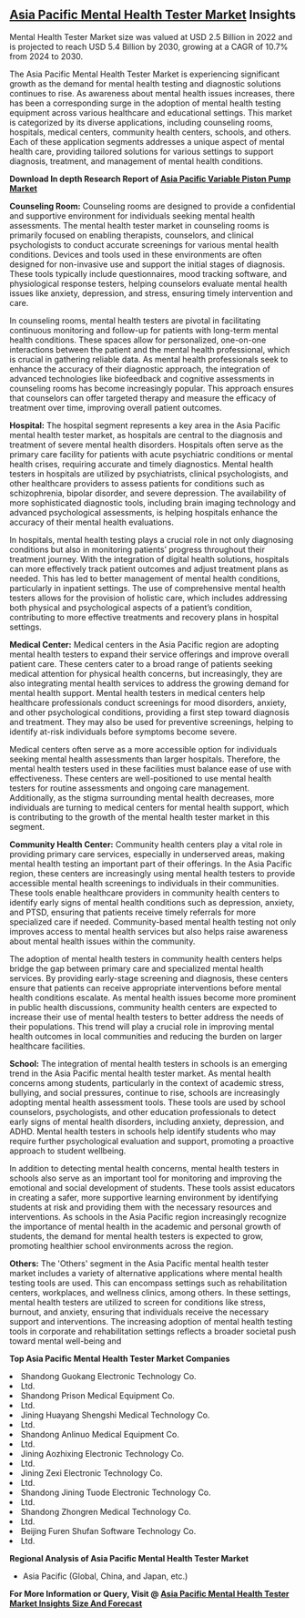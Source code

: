 <h2><a href="https://www.verifiedmarketreports.com/download-sample/?rid=427576&amp;utm_source=Github-Feb&amp;utm_medium=219" target="_blank">Asia Pacific Mental Health Tester Market</a> Insights</h2><p>Mental Health Tester Market size was valued at USD 2.5 Billion in 2022 and is projected to reach USD 5.4 Billion by 2030, growing at a CAGR of 10.7% from 2024 to 2030.</p><p><p>The Asia Pacific Mental Health Tester Market is experiencing significant growth as the demand for mental health testing and diagnostic solutions continues to rise. As awareness about mental health issues increases, there has been a corresponding surge in the adoption of mental health testing equipment across various healthcare and educational settings. This market is categorized by its diverse applications, including counseling rooms, hospitals, medical centers, community health centers, schools, and others. Each of these application segments addresses a unique aspect of mental health care, providing tailored solutions for various settings to support diagnosis, treatment, and management of mental health conditions.</p> <p><p><strong>Download In depth Research Report of <a href="https://www.verifiedmarketreports.com/download-sample/?rid=236118&amp;utm_source=Pulse-Dec&amp;utm_medium=219" target="_blank">Asia Pacific Variable Piston Pump Market</a></strong></p></p> <p><strong>Counseling Room:</strong> Counseling rooms are designed to provide a confidential and supportive environment for individuals seeking mental health assessments. The mental health tester market in counseling rooms is primarily focused on enabling therapists, counselors, and clinical psychologists to conduct accurate screenings for various mental health conditions. Devices and tools used in these environments are often designed for non-invasive use and support the initial stages of diagnosis. These tools typically include questionnaires, mood tracking software, and physiological response testers, helping counselors evaluate mental health issues like anxiety, depression, and stress, ensuring timely intervention and care.</p> <p>In counseling rooms, mental health testers are pivotal in facilitating continuous monitoring and follow-up for patients with long-term mental health conditions. These spaces allow for personalized, one-on-one interactions between the patient and the mental health professional, which is crucial in gathering reliable data. As mental health professionals seek to enhance the accuracy of their diagnostic approach, the integration of advanced technologies like biofeedback and cognitive assessments in counseling rooms has become increasingly popular. This approach ensures that counselors can offer targeted therapy and measure the efficacy of treatment over time, improving overall patient outcomes.</p> <p><strong>Hospital:</strong> The hospital segment represents a key area in the Asia Pacific mental health tester market, as hospitals are central to the diagnosis and treatment of severe mental health disorders. Hospitals often serve as the primary care facility for patients with acute psychiatric conditions or mental health crises, requiring accurate and timely diagnostics. Mental health testers in hospitals are utilized by psychiatrists, clinical psychologists, and other healthcare providers to assess patients for conditions such as schizophrenia, bipolar disorder, and severe depression. The availability of more sophisticated diagnostic tools, including brain imaging technology and advanced psychological assessments, is helping hospitals enhance the accuracy of their mental health evaluations.</p> <p>In hospitals, mental health testing plays a crucial role in not only diagnosing conditions but also in monitoring patients’ progress throughout their treatment journey. With the integration of digital health solutions, hospitals can more effectively track patient outcomes and adjust treatment plans as needed. This has led to better management of mental health conditions, particularly in inpatient settings. The use of comprehensive mental health testers allows for the provision of holistic care, which includes addressing both physical and psychological aspects of a patient’s condition, contributing to more effective treatments and recovery plans in hospital settings.</p> <p><strong>Medical Center:</strong> Medical centers in the Asia Pacific region are adopting mental health testers to expand their service offerings and improve overall patient care. These centers cater to a broad range of patients seeking medical attention for physical health concerns, but increasingly, they are also integrating mental health services to address the growing demand for mental health support. Mental health testers in medical centers help healthcare professionals conduct screenings for mood disorders, anxiety, and other psychological conditions, providing a first step toward diagnosis and treatment. They may also be used for preventive screenings, helping to identify at-risk individuals before symptoms become severe.</p> <p>Medical centers often serve as a more accessible option for individuals seeking mental health assessments than larger hospitals. Therefore, the mental health testers used in these facilities must balance ease of use with effectiveness. These centers are well-positioned to use mental health testers for routine assessments and ongoing care management. Additionally, as the stigma surrounding mental health decreases, more individuals are turning to medical centers for mental health support, which is contributing to the growth of the mental health tester market in this segment.</p> <p><strong>Community Health Center:</strong> Community health centers play a vital role in providing primary care services, especially in underserved areas, making mental health testing an important part of their offerings. In the Asia Pacific region, these centers are increasingly using mental health testers to provide accessible mental health screenings to individuals in their communities. These tools enable healthcare providers in community health centers to identify early signs of mental health conditions such as depression, anxiety, and PTSD, ensuring that patients receive timely referrals for more specialized care if needed. Community-based mental health testing not only improves access to mental health services but also helps raise awareness about mental health issues within the community.</p> <p>The adoption of mental health testers in community health centers helps bridge the gap between primary care and specialized mental health services. By providing early-stage screening and diagnosis, these centers ensure that patients can receive appropriate interventions before mental health conditions escalate. As mental health issues become more prominent in public health discussions, community health centers are expected to increase their use of mental health testers to better address the needs of their populations. This trend will play a crucial role in improving mental health outcomes in local communities and reducing the burden on larger healthcare facilities.</p> <p><strong>School:</strong> The integration of mental health testers in schools is an emerging trend in the Asia Pacific mental health tester market. As mental health concerns among students, particularly in the context of academic stress, bullying, and social pressures, continue to rise, schools are increasingly adopting mental health assessment tools. These tools are used by school counselors, psychologists, and other education professionals to detect early signs of mental health disorders, including anxiety, depression, and ADHD. Mental health testers in schools help identify students who may require further psychological evaluation and support, promoting a proactive approach to student wellbeing.</p> <p>In addition to detecting mental health concerns, mental health testers in schools also serve as an important tool for monitoring and improving the emotional and social development of students. These tools assist educators in creating a safer, more supportive learning environment by identifying students at risk and providing them with the necessary resources and interventions. As schools in the Asia Pacific region increasingly recognize the importance of mental health in the academic and personal growth of students, the demand for mental health testers is expected to grow, promoting healthier school environments across the region.</p> <p><strong>Others:</strong> The 'Others' segment in the Asia Pacific mental health tester market includes a variety of alternative applications where mental health testing tools are used. This can encompass settings such as rehabilitation centers, workplaces, and wellness clinics, among others. In these settings, mental health testers are utilized to screen for conditions like stress, burnout, and anxiety, ensuring that individuals receive the necessary support and interventions. The increasing adoption of mental health testing tools in corporate and rehabilitation settings reflects a broader societal push toward mental well-being and</p><p><strong>Top Asia Pacific Mental Health Tester Market Companies</strong></p><div data-test-id=""><p><li>Shandong Guokang Electronic Technology Co.</li><li> Ltd.</li><li> Shandong Prison Medical Equipment Co.</li><li> Ltd.</li><li> Jining Huayang Shengshi Medical Technology Co.</li><li> Ltd.</li><li> Shandong Anlinuo Medical Equipment Co.</li><li> Ltd.</li><li> Jining Aozhixing Electronic Technology Co.</li><li> Ltd.</li><li> Jining Zexi Electronic Technology Co.</li><li> Ltd.</li><li> Shandong Jining Tuode Electronic Technology Co.</li><li> Ltd.</li><li> Shandong Zhongren Medical Technology Co.</li><li> Ltd.</li><li> Beijing Furen Shufan Software Technology Co.</li><li> Ltd.</li></p><div><strong>Regional Analysis of&nbsp;Asia Pacific Mental Health Tester Market</strong></div><ul><li dir="ltr"><p dir="ltr">Asia Pacific (Global, China, and Japan, etc.)</p></li></ul><p><strong>For More Information or Query, Visit @&nbsp;</strong><strong><a href="https://www.verifiedmarketreports.com/product/mental-health-tester-market/?utm_source=Github-Feb&amp;utm_medium=219" target="_blank">Asia Pacific Mental Health Tester Market Insights Size And Forecast</a></strong></p></div><h2>&nbsp;</h2><div data-test-id="">&nbsp;</div>
